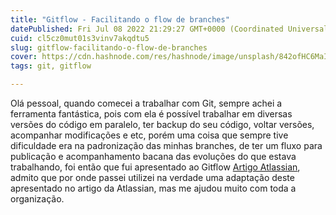 ```yaml
---
title: "Gitflow - Facilitando o flow de branches"
datePublished: Fri Jul 08 2022 21:29:27 GMT+0000 (Coordinated Universal Time)
cuid: cl5cz0mut01s3vinv7akqdtu5
slug: gitflow-facilitando-o-flow-de-branches
cover: https://cdn.hashnode.com/res/hashnode/image/unsplash/842ofHC6MaI/upload/v1657315939875/ggXrAyNv0.jpeg
tags: git, gitflow

---
```


Olá pessoal, quando comecei a trabalhar com Git, sempre achei a ferramenta fantástica, pois com ela é possível trabalhar em diversas versões do código em paralelo, ter backup do seu código, voltar versões, acompanhar modificações e etc, porém uma coisa que sempre tive dificuldade era na padronização das minhas branches, de ter um fluxo para publicação e acompanhamento bacana das evoluções do que estava trabalhando, foi então que fui apresentado ao Gitflow [Artigo Atlassian](https://www.atlassian.com/br/git/tutorials/comparing-workflows/gitflow-workflow), admito que por onde passei utilizei na verdade uma adaptação deste apresentado no artigo da Atlassian, mas me ajudou muito com toda a organização.



